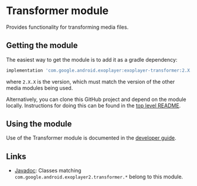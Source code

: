 # Transformer module

Provides functionality for transforming media files.

## Getting the module

The easiest way to get the module is to add it as a gradle dependency:

```gradle
implementation 'com.google.android.exoplayer:exoplayer-transformer:2.X.X'
```

where `2.X.X` is the version, which must match the version of the other media
modules being used.

Alternatively, you can clone this GitHub project and depend on the module
locally. Instructions for doing this can be found in the [top level README][].

[top level README]: https://github.com/google/ExoPlayer/blob/release-v2/README.md

## Using the module

Use of the Transformer module is documented in the
[developer guide](https://exoplayer.dev/transforming-media.html).

## Links

*   [Javadoc][]: Classes matching `com.google.android.exoplayer2.transformer.*` belong to this
    module.

[Javadoc]: https://exoplayer.dev/doc/reference/index.html
